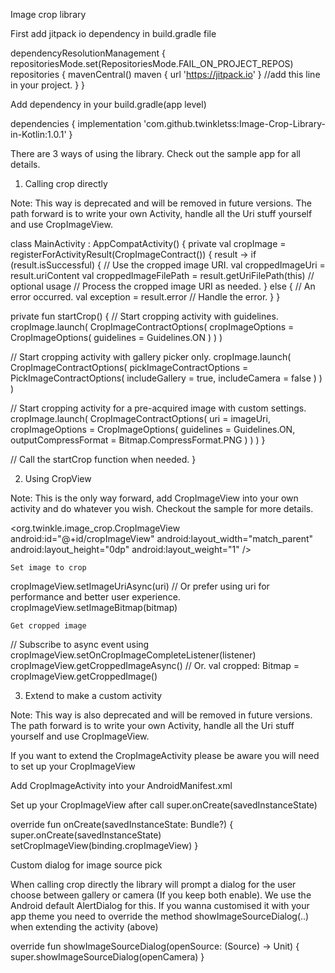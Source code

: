 Image crop library

First add jitpack io dependency in build.gradle file

dependencyResolutionManagement {
		repositoriesMode.set(RepositoriesMode.FAIL_ON_PROJECT_REPOS)
		repositories {
			mavenCentral()
			maven { url 'https://jitpack.io' }  //add this line in your project.
		}
	}


Add dependency in your build.gradle(app level)


dependencies {
	        implementation 'com.github.twinkletss:Image-Crop-Library-in-Kotlin:1.0.1'
	}

There are 3 ways of using the library. Check out the sample app for all details.
1. Calling crop directly

Note: This way is deprecated and will be removed in future versions. The path forward is to write your own Activity, handle all the Uri stuff yourself and use CropImageView.

class MainActivity : AppCompatActivity() {
  private val cropImage = registerForActivityResult(CropImageContract()) { result ->
    if (result.isSuccessful) {
      // Use the cropped image URI.
      val croppedImageUri = result.uriContent
      val croppedImageFilePath = result.getUriFilePath(this) // optional usage
      // Process the cropped image URI as needed.
    } else {
      // An error occurred.
      val exception = result.error
      // Handle the error.
    }
  }

  private fun startCrop() {
    // Start cropping activity with guidelines.
    cropImage.launch(
      CropImageContractOptions(
        cropImageOptions = CropImageOptions(
          guidelines = Guidelines.ON
        )
      )
    )

  // Start cropping activity with gallery picker only.
  cropImage.launch(
      CropImageContractOptions(
        pickImageContractOptions = PickImageContractOptions(
          includeGallery = true,
          includeCamera = false
        )
      )
    )

   // Start cropping activity for a pre-acquired image with custom settings.
  cropImage.launch(
      CropImageContractOptions(
        uri = imageUri,
        cropImageOptions = CropImageOptions(
          guidelines = Guidelines.ON,
          outputCompressFormat = Bitmap.CompressFormat.PNG
        )
      )
    )
  }

  // Call the startCrop function when needed.
}

2. Using CropView

Note: This is the only way forward, add CropImageView into your own activity and do whatever you wish. Checkout the sample for more details.

<!-- Image Cropper fill the remaining available height -->
<org.twinkle.image_crop.CropImageView
  android:id="@+id/cropImageView"
  android:layout_width="match_parent"
  android:layout_height="0dp"
  android:layout_weight="1"
  />

    Set image to crop

cropImageView.setImageUriAsync(uri)
// Or prefer using uri for performance and better user experience.
cropImageView.setImageBitmap(bitmap)

    Get cropped image

// Subscribe to async event using cropImageView.setOnCropImageCompleteListener(listener)
cropImageView.getCroppedImageAsync()
// Or.
val cropped: Bitmap = cropImageView.getCroppedImage()

3. Extend to make a custom activity

Note: This way is also deprecated and will be removed in future versions. The path forward is to write your own Activity, handle all the Uri stuff yourself and use CropImageView.

If you want to extend the CropImageActivity please be aware you will need to set up your CropImageView

  Add CropImageActivity into your AndroidManifest.xml
  
  <!-- Theme is optional and only needed if default theme has no action bar. -->
<activity
  android:name="org.twinkle.image_crop.CropImageActivity"
  android:theme="@style/Base.Theme.AppCompat"
  />

Set up your CropImageView after call super.onCreate(savedInstanceState)

override fun onCreate(savedInstanceState: Bundle?) {
  super.onCreate(savedInstanceState)
  setCropImageView(binding.cropImageView)
}

Custom dialog for image source pick

When calling crop directly the library will prompt a dialog for the user choose between gallery or camera (If you keep both enable). We use the Android default AlertDialog for this. If you wanna customised it with your app theme you need to override the method showImageSourceDialog(..) when extending the activity (above)

override fun showImageSourceDialog(openSource: (Source) -> Unit) {
  super.showImageSourceDialog(openCamera)
}

